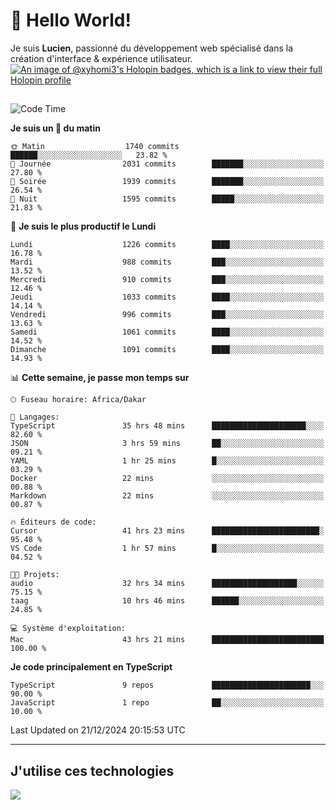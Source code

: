 # 👋 Hello World!

Je suis **Lucien**, passionné du développement web spécialisé dans la création d'interface & expérience utilisateur.
[![An image of @xyhomi3's Holopin badges, which is a link to view their full Holopin profile](https://holopin.me/xyhomi3)](https://holopin.io/@xyhomi3)

##

<!--START_SECTION:waka-->
![Code Time](http://img.shields.io/badge/Code%20Time-2%2C834%20hrs%2050%20mins-blue)

**Je suis un 🐤 du matin** 

```text
🌞 Matin                  1740 commits        ██████░░░░░░░░░░░░░░░░░░░   23.82 % 
🌆 Journée                2031 commits        ███████░░░░░░░░░░░░░░░░░░   27.80 % 
🌃 Soirée                 1939 commits        ███████░░░░░░░░░░░░░░░░░░   26.54 % 
🌙 Nuit                   1595 commits        █████░░░░░░░░░░░░░░░░░░░░   21.83 % 
```
📅 **Je suis le plus productif le Lundi** 

```text
Lundi                    1226 commits        ████░░░░░░░░░░░░░░░░░░░░░   16.78 % 
Mardi                    988 commits         ███░░░░░░░░░░░░░░░░░░░░░░   13.52 % 
Mercredi                 910 commits         ███░░░░░░░░░░░░░░░░░░░░░░   12.46 % 
Jeudi                    1033 commits        ████░░░░░░░░░░░░░░░░░░░░░   14.14 % 
Vendredi                 996 commits         ███░░░░░░░░░░░░░░░░░░░░░░   13.63 % 
Samedi                   1061 commits        ████░░░░░░░░░░░░░░░░░░░░░   14.52 % 
Dimanche                 1091 commits        ████░░░░░░░░░░░░░░░░░░░░░   14.93 % 
```


📊 **Cette semaine, je passe mon temps sur** 

```text
🕑︎ Fuseau horaire: Africa/Dakar

💬 Langages: 
TypeScript               35 hrs 48 mins      █████████████████████░░░░   82.60 % 
JSON                     3 hrs 59 mins       ██░░░░░░░░░░░░░░░░░░░░░░░   09.21 % 
YAML                     1 hr 25 mins        █░░░░░░░░░░░░░░░░░░░░░░░░   03.29 % 
Docker                   22 mins             ░░░░░░░░░░░░░░░░░░░░░░░░░   00.88 % 
Markdown                 22 mins             ░░░░░░░░░░░░░░░░░░░░░░░░░   00.87 % 

🔥 Éditeurs de code: 
Cursor                   41 hrs 23 mins      ████████████████████████░   95.48 % 
VS Code                  1 hr 57 mins        █░░░░░░░░░░░░░░░░░░░░░░░░   04.52 % 

🐱‍💻 Projets: 
audio                    32 hrs 34 mins      ███████████████████░░░░░░   75.15 % 
taag                     10 hrs 46 mins      ██████░░░░░░░░░░░░░░░░░░░   24.85 % 

💻 Système d'exploitation: 
Mac                      43 hrs 21 mins      █████████████████████████   100.00 % 
```

**Je code principalement en TypeScript** 

```text
TypeScript               9 repos             ██████████████████████░░░   90.00 % 
JavaScript               1 repo              ██░░░░░░░░░░░░░░░░░░░░░░░   10.00 % 
```




 Last Updated on 21/12/2024 20:15:53 UTC
<!--END_SECTION:waka-->
---

## J'utilise ces technologies

<p align="left">
  <a href="https://skillicons.dev">
    <img src="https://skillicons.dev/icons?i=ts,js,md,scss,tailwind,react,docker,express,astro,vite,nextjs,vercel,figma,ableton" />
  </a>
</p>

